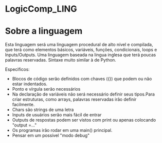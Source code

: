 # LogicComp_LING
# Sobre a linguagem

Esta linguagem será uma linguagem procedural de alto nível e compilada, que terá como elementos básicos, variáveis, funções, condicionais, loops e Inputs/Outputs.
 Uma linguagem baseada na lingua inglesa que terá poucas palavras reservadas. Sintaxe muito similar à de Python.


 Especificos:
- Blocos de código serão definidos com chaves ({}) que podem ou não estar indentados.
- Ponto e vírgula  serão necessários
- Na declaração de variáveis não será necessário definir seus tipos.Para criar estruturas, como arrays, palavras reservadas irão definir facilmente.
- Chars são strings de uma letra
- Inputs de usuários serão mais fácil de entrar
- Outputs de respostas podem ser vistos com print ou apenas colocando "output =..."
- Os programas irão rodar em uma main() principal.
- Pensar em um possível "modo debug"
